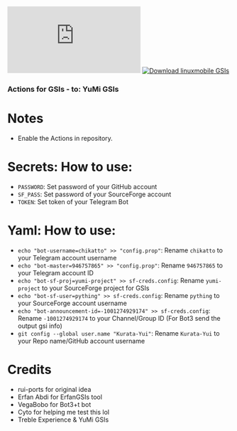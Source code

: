 [![Download linuxmobile GSIs](https://sourceforge.net/sflogo.php?type=14&group_id=3279351)](https://sourceforge.net/p/linuxmobilegsis/)
[![Download linuxmobile GSIs](https://img.shields.io/sourceforge/dt/yumi-project.svg)](https://sourceforge.net/projects/linuxmobilegsis/files/latest/download)

### Actions for GSIs - to: YuMi GSIs

# Notes
* Enable the Actions in repository.

# Secrets: How to use:
* ```PASSWORD```: Set password of your GitHub account
* ```SF_PASS```: Set password of your SourceForge account
* ```TOKEN```: Set token of your Telegram Bot

# Yaml: How to use:
* ```echo "bot-username=chikatto" >> "config.prop"```: Rename ```chikatto``` to your Telegram account username
* ```echo "bot-master=946757865" >> "config.prop"```: Rename ```946757865``` to your Telegram account ID
* ```echo "bot-sf-proj=yumi-project" >> sf-creds.config```: Rename ```yumi-project``` to your SourceForge project for GSIs
* ```echo "bot-sf-user=pything" >> sf-creds.config```: Rename ```pything``` to your SourceForge account username
* ```echo "bot-announcement-id=-1001274929174" >> sf-creds.config```: Rename ```-1001274929174``` to your Channel/Group ID (For Bot3 send the output gsi info)
* ```git config --global user.name "Kurata-Yui"```: Rename ```Kurata-Yui``` to your Repo name/GitHub account username

# Credits
* rui-ports for original idea
* Erfan Abdi for ErfanGSIs tool
* VegaBobo for Bot3+t bot
* Cyto for helping me test this lol
* Treble Experience & YuMi GSIs
